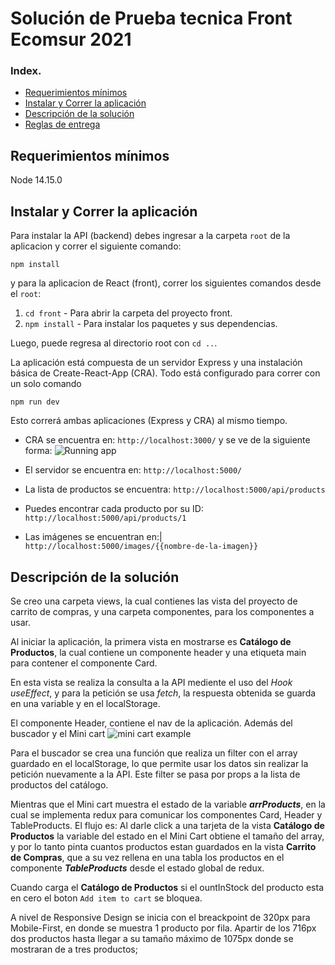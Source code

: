 # Solución de Prueba tecnica Front Ecomsur 2021 

### Index.

  - [Requerimientos mínimos](#requerimientos-mínimos)
  - [Instalar y Correr la aplicación](#instalar-y-correr-la-aplicación)
  - [Descripción de la solución](#descripción-de-la-solución)
  - [Reglas de entrega](#reglas-de-entrega)

## Requerimientos mínimos

Node 14.15.0

## Instalar y Correr la aplicación

Para instalar la API (backend) debes ingresar a la carpeta `root` de la aplicacion y correr el siguiente comando:
  
   `npm install`

y para la aplicacion de React (front), correr los siguientes comandos desde el `root`:

1. `cd front` - Para abrir la carpeta del proyecto front.
2. `npm install` - Para instalar los paquetes y sus dependencias.

Luego, puede regresa al directorio root con `cd ..`.

La aplicación está compuesta de un servidor Express y una instalación básica de Create-React-App (CRA). Todo está configurado para correr con un solo comando

`npm run dev`

Esto correrá ambas aplicaciones (Express y CRA) al mismo tiempo.

- CRA se encuentra en:
  `http://localhost:3000/`
 y se ve de la siguiente forma:
 ![Running app](/running-app.png)

- El servidor se encuentra en:
  `http://localhost:5000/`

- La lista de productos se encuentra:
  `http://localhost:5000/api/products`

- Puedes encontrar cada producto por su ID:
  `http://localhost:5000/api/products/1`

- Las imágenes se encuentran en:|
  `http://localhost:5000/images/{{nombre-de-la-imagen}}`

## Descripción de la solución

Se creo una carpeta views, la cual contienes las vista del proyecto de carrito de compras, y una carpeta componentes, para los componentes a usar. 

Al iniciar la aplicación, la primera vista en mostrarse es **Catálogo de Productos**, la cual contiene un componente header y una etiqueta main para contener el componente Card.

En esta vista se realiza la consulta a la API mediente el uso del *Hook useEffect*, y para la  petición se usa *fetch*, la respuesta obtenida se guarda en una variable y en el localStorage.

El componente Header, contiene el nav de la aplicación. Además del buscador y el Mini cart ![mini cart example](/minicart-example.png)

Para el buscador se crea una función que realiza un filter con el array guardado en el localStorage, lo que permite usar los datos sin realizar la petición nuevamente a la API. Este filter se pasa por props a la lista de productos del catálogo.

Mientras que el Mini cart muestra el estado de la variable ***arrProducts***, en la cual se implementa redux para comunicar los componentes Card, Header y TableProducts. El flujo es: Al darle click a una tarjeta de la vista **Catálogo de Productos** la variable del estado en el Mini Cart obtiene el tamaño del array, y por lo tanto pinta cuantos productos estan guardados en la vista **Carrito de Compras**, que a su vez rellena en una tabla los productos en el componente ***TableProducts*** desde el estado global de redux.

Cuando carga el **Catálogo de Productos** si el ountInStock del producto esta en cero el boton `Add item to cart` se bloquea. 

A nivel de Responsive Design se inicia con el breackpoint de 320px para Mobile-First, en donde se muestra 1 producto por fila. Apartir de los 716px dos productos hasta llegar a su tamaño máximo de 1075px donde se mostraran de a tres productos;
